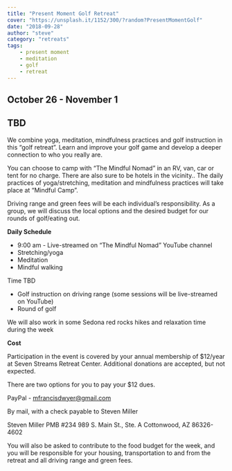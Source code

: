 ```yaml
---
title: "Present Moment Golf Retreat"
cover: "https://unsplash.it/1152/300/?random?PresentMomentGolf"
date: "2018-09-28"
author: "steve"
category: "retreats"
tags:
    - present moment
    - meditation
    - golf
    - retreat
---
```

 
## October 26 - November 1
## TBD

We combine yoga, meditation, mindfulness practices and golf instruction in this “golf retreat”. Learn and improve your golf game and develop a deeper connection to who you really are.


You can choose to camp with “The Mindful Nomad” in an RV, van, car or tent for no charge. There are also sure to be hotels in the vicinity.. The daily practices of yoga/stretching, meditation and mindfulness practices will take place at “Mindful Camp”. 

Driving range and green fees will be each individual’s responsibility. As a group, we will discuss the local options and the desired budget for our rounds of golf/eating out.

**Daily Schedule**

- 9:00 am - Live-streamed on “The Mindful Nomad” YouTube channel
- Stretching/yoga
- Meditation
- Mindful walking

Time TBD 
- Golf instruction on driving range (some sessions will be live-streamed on YouTube)
- Round of golf

We will also work in some Sedona red rocks hikes and relaxation time during the week

**Cost**

Participation in the event is covered by your annual membership of $12/year at Seven Streams Retreat Center. Additional donations are accepted, but not expected.

There are two options for you to pay your $12 dues.

PayPal - mfrancisdwyer@gmail.com

By mail, with a check payable to Steven Miller

Steven Miller
PMB #234
989 S. Main St., Ste. A
Cottonwood, AZ 86326-4602

You will also be asked to contribute to the food budget for the week, and you will be responsible for your housing, transportation to and from the retreat and all driving range and green fees.

